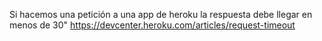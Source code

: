 Si hacemos una petición a una app de heroku la respuesta debe llegar en menos de 30"
https://devcenter.heroku.com/articles/request-timeout
